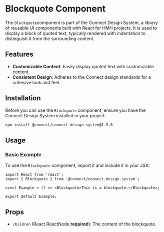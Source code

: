 # Blockquote Component

The `Blockquote`component is part of the Connect Design System, a library of reusable UI components built with React for HMH projects. It is used to display a block of quoted text, typically rendered with indentation to distinguish it from the surrounding content.

## Features

- **Customizable Content**: Easily display quoted text with customizable content.
- **Consistent Design**: Adheres to the Connect design standards for a cohesive look and feel.

## Installation

Before you can use the `Blockquote` component, ensure you have the Connect Design System installed in your project:

```bash
npm install @connect/connect-design-system@1.9.0
```

## Usage

### Basic Example

To use the `Blockquote` component, import it and include it in your JSX:

```tsx
import React from 'react';
import { Blockquote } from '@connect/connect-design-system';

const Example = () => <Blockquote>This is a blockquote.</Blockquote>;

export default Example;
```

## Props

- `children` (React.ReactNode **required**): The content of the blockquote.
